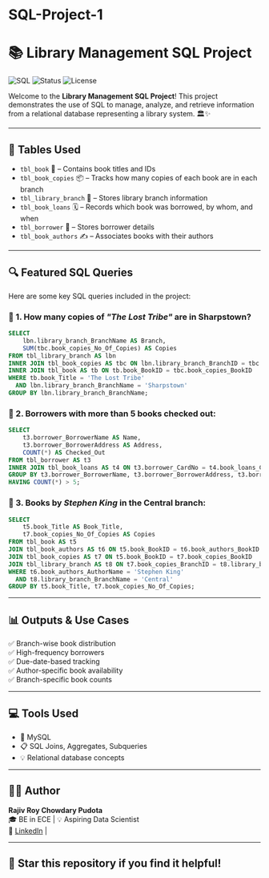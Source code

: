 # SQL-Project-1
# 📚 Library Management SQL Project

![SQL](https://img.shields.io/badge/SQL-MySQL-blue?style=flat-square)
![Status](https://img.shields.io/badge/Project-Complete-brightgreen?style=flat-square)
![License](https://img.shields.io/badge/License-MIT-lightgrey?style=flat-square)

Welcome to the **Library Management SQL Project**! This project demonstrates the use of SQL to manage, analyze, and retrieve information from a relational database representing a library system. 🏛️✨

---

## 📁 Tables Used

- `tbl_book` 📖 – Contains book titles and IDs
- `tbl_book_copies` 📦 – Tracks how many copies of each book are in each branch
- `tbl_library_branch` 🏢 – Stores library branch information
- `tbl_book_loans` 🗓️ – Records which book was borrowed, by whom, and when
- `tbl_borrower` 👤 – Stores borrower details
- `tbl_book_authors` ✍️ – Associates books with their authors

---

## 🔍 Featured SQL Queries

Here are some key SQL queries included in the project:

### 📌 1. How many copies of *"The Lost Tribe"* are in **Sharpstown**?
```sql
SELECT 
    lbn.library_branch_BranchName AS Branch,
    SUM(tbc.book_copies_No_Of_Copies) AS Copies
FROM tbl_library_branch AS lbn
INNER JOIN tbl_book_copies AS tbc ON lbn.library_branch_BranchID = tbc.book_copies_BranchID
INNER JOIN tbl_book AS tb ON tb.book_BookID = tbc.book_copies_BookID
WHERE tb.book_Title = 'The Lost Tribe'
  AND lbn.library_branch_BranchName = 'Sharpstown'
GROUP BY lbn.library_branch_BranchName;
```

### 📌 2. Borrowers with more than 5 books checked out:
```sql
SELECT 
    t3.borrower_BorrowerName AS Name,
    t3.borrower_BorrowerAddress AS Address,
    COUNT(*) AS Checked_Out
FROM tbl_borrower AS t3
INNER JOIN tbl_book_loans AS t4 ON t3.borrower_CardNo = t4.book_loans_CardNo
GROUP BY t3.borrower_BorrowerName, t3.borrower_BorrowerAddress, t3.borrower_CardNo
HAVING COUNT(*) > 5;
```

### 📌 3. Books by *Stephen King* in the **Central** branch:
```sql
SELECT 
    t5.book_Title AS Book_Title,
    t7.book_copies_No_Of_Copies AS Copies
FROM tbl_book AS t5
JOIN tbl_book_authors AS t6 ON t5.book_BookID = t6.book_authors_BookID
JOIN tbl_book_copies AS t7 ON t5.book_BookID = t7.book_copies_BookID
JOIN tbl_library_branch AS t8 ON t7.book_copies_BranchID = t8.library_branch_BranchID
WHERE t6.book_authors_AuthorName = 'Stephen King'
  AND t8.library_branch_BranchName = 'Central'
GROUP BY t5.book_Title, t7.book_copies_No_Of_Copies;
```

---

## 📊 Outputs & Use Cases

✅ Branch-wise book distribution  
✅ High-frequency borrowers  
✅ Due-date-based tracking  
✅ Author-specific book availability  
✅ Branch-specific book counts

---

## 💻 Tools Used

- 🐬 MySQL
- 📋 SQL Joins, Aggregates, Subqueries
- 💡 Relational database concepts

---

## 🧑‍🎓 Author

**Rajiv Roy Chowdary Pudota**  
🎓 BE in ECE | 💡 Aspiring Data Scientist  
🔗 [LinkedIn](https://www.linkedin.com/rajiv-roy-chowdary-pudota) | 

---



## 🌟 Star this repository if you find it helpful!
